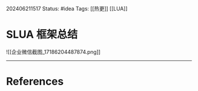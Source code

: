 202406211517
Status: #idea
Tags: [[热更]] [[LUA]]
# SLUA 框架总结
![[企业微信截图_17186204487874.png]]

---
# References